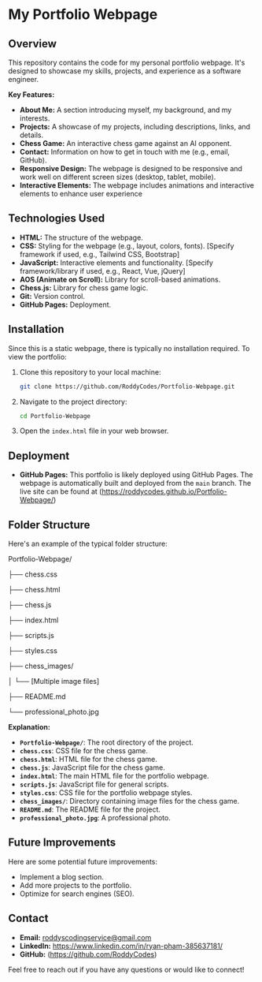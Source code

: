 # My Portfolio Webpage

## Overview

This repository contains the code for my personal portfolio webpage.  It's designed to showcase my skills, projects, and experience as a software engineer.

**Key Features:**

* **About Me:** A section introducing myself, my background, and my interests.
* **Projects:** A showcase of my projects, including descriptions, links, and details.
* **Chess Game:** An interactive chess game against an AI opponent.
* **Contact:** Information on how to get in touch with me (e.g., email, GitHub).
* **Responsive Design:** The webpage is designed to be responsive and work well on different screen sizes (desktop, tablet, mobile).
* **Interactive Elements:** The webpage includes animations and interactive elements to enhance user experience

## Technologies Used

* **HTML:** The structure of the webpage.
* **CSS:** Styling for the webpage (e.g., layout, colors, fonts).  [Specify framework if used, e.g., Tailwind CSS, Bootstrap]
* **JavaScript:** Interactive elements and functionality. [Specify framework/library if used, e.g., React, Vue, jQuery]
* **AOS (Animate on Scroll):** Library for scroll-based animations.
* **Chess.js:** Library for chess game logic.
* **Git:** Version control.
* **GitHub Pages:** Deployment.

## Installation

Since this is a static webpage, there is typically no installation required.  To view the portfolio:

1.  Clone this repository to your local machine:
    ```bash
    git clone https://github.com/RoddyCodes/Portfolio-Webpage.git
    ```
2.  Navigate to the project directory:
    ```bash
    cd Portfolio-Webpage
    ```
3.  Open the `index.html` file in your web browser.

## Deployment

* **GitHub Pages:** This portfolio is likely deployed using GitHub Pages.  The webpage is automatically built and deployed from the `main` branch.  The live site can be found at (https://roddycodes.github.io/Portfolio-Webpage/)


##  Folder Structure 

Here's an example of the typical folder structure:


Portfolio-Webpage/

├── chess.css

├── chess.html

├── chess.js

├── index.html

├── scripts.js

├── styles.css

├── chess_images/

│   └── [Multiple image files]

├── README.md

└── professional_photo.jpg

**Explanation:**

* **`Portfolio-Webpage/`**:  The root directory of the project.
* **`chess.css`**:  CSS file for the chess game.
* **`chess.html`**:  HTML file for the chess game.
* **`chess.js`**:  JavaScript file for the chess game.
* **`index.html`**:  The main HTML file for the portfolio webpage.
* **`scripts.js`**:  JavaScript file for general scripts.
* **`styles.css`**:  CSS file for the portfolio webpage styles.
* **`chess_images/`**:  Directory containing image files for the chess game.
* **`README.md`**:  The README file for the project.
* **`professional_photo.jpg`**: A professional photo.

##  Future Improvements

Here are some potential future improvements:

* Implement a blog section.
* Add more projects to the portfolio.
* Optimize for search engines (SEO).

##  Contact

* **Email:** roddyscodingservice@gmail.com
* **LinkedIn:** https://www.linkedin.com/in/ryan-pham-385637181/
* **GitHub:** (https://github.com/RoddyCodes)

Feel free to reach out if you have any questions or would like to connect!